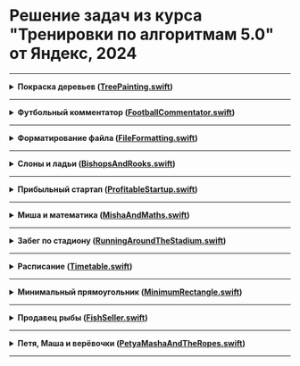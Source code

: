# Решение задач из курса "Тренировки по алгоритмам 5.0" от Яндекс, 2024

----
<details>
<summary>
<b>Покраска деревьев (<a href="TreePainting.swift">TreePainting.swift</a>)</b>
</summary>

#### Условие
Вася и Маша участвуют в субботнике и красят стволы деревьев в белый цвет. Деревья растут вдоль улицы через равные промежутки в 1 метр. Одно из деревьев обозначено числом ноль, деревья по одну сторону занумерованы положительными числами 1,2 и т.д., а в другую — отрицательными −1,−2 и т.д. 

Ведро с краской для Васи установили возле дерева P, а для Маши — возле дерева Q. Ведра с краской очень тяжелые и Вася с Машей не могут их переставить, поэтому они окунают кисть в ведро и уже с этой кистью идут красить дерево. Краска на кисти из ведра Васи засыхает, когда он удаляется от ведра более чем на V метров, а из ведра Маши — на M метров. Определите, сколько деревьев может быть покрашено.

#### Формат ввода
В первой строке содержится два целых числа P и V — номер дерева, у которого стоит ведро Васи и на сколько деревьев он может от него удаляться. 
В второй строке содержится два целых числа Q и M — аналогичные данные для Маши.


#### Формат вывода
Выведите одно число — количество деревьев, которые могут быть покрашены.

</details>

______

<details>
<summary>
<b>Футбольный комментатор (<a href="FootballCommentator.swift">FootballCommentator.swift</a>)</b>
</summary>

#### Условие
Раунд плей-офф между двумя командами состоит из двух матчей. Каждая команда проводит по одному матчу «дома» и «в гостях». Выигрывает команда, забившая большее число мячей. Если же число забитых мячей совпадает, выигрывает команда, забившая больше мячей «в гостях». Если и это число мячей совпадает, матч переходит в дополнительный тайм или серию пенальти.

Вам дан счёт первого матча, а также счёт текущей игры (которая ещё не завершилась). Помогите комментатору сообщить, сколько голов необходимо забить первой команде, чтобы победить, не переводя игру в дополнительное время.

#### Формат ввода
В первой строке записан счёт первого мачта в формате G1:G2, где G1 — число мячей, забитых первой командой, а G2 — число мячей, забитых второй командой.
Во второй строке записан счёт второго (текущего) матча в аналогичном формате. Все числа в записи счёта не превышают 5.
В третьей строке записано число 1, если первую игру первая команда провела «дома», или 2, если «в гостях».

#### Формат вывода
Выведите единственное целое число — необходимое количество мячей.

</details>

_____

<details>
<summary>
<b>Форматирование файла (<a href="FileFormatting.swift">FileFormatting.swift</a>)</b>
</summary>

#### Условие
Петя - начинающий программист. Сегодня он написал код из n строк. 

К сожалению оказалось, что этот код трудно читать. Петя решил исправить это, добавив в различные места пробелы. А точнее, для i-й строки ему нужно добавить ровно ai пробелов.

Для добавления пробелов Петя выделяет строку и нажимает на одну из трёх клавиш: Space, Tab, и Backspace. При нажатии на Space в строку добавляется один пробел. При нажатии на Tab в строку добавляются четыре пробела. При нажатии на Backspace в строке удаляется один пробел. 

Ему хочется узнать, какое наименьшее количество клавиш придётся нажать, чтобы добавить необходимое количество пробелов в каждую строку. Помогите ему!

#### Формат ввода
Первая строка входных данных содержит одно целое положительное число n (1≤n≤10ˆ5) – количество строк в файле. 
Каждая из следующих n строк содержит одно целое неотрицательное число ai (0≤ai≤10ˆ9)– количество пробелов, которые нужно добавить в i-ю строку файла.

#### Формат вывода
Выведите одно число – минимальное количество нажатий, чтобы добавить в каждой строке необходимое количество пробелов.

</details>

_____

<details>
<summary>
<b>Слоны и ладьи (<a href="BishopsAndRooks.swift">BishopsAndRooks.swift</a>)</b>
</summary>

#### Условие
На шахматной доске стоят слоны и ладьи, необходимо посчитать, сколько клеток не бьется ни одной из фигур.

Шахматная доска имеет размеры 8 на 8. Ладья бьет все клетки горизонтали и вертикали, проходящих через клетку, где она стоит, до первой встретившейся фигуры. Слон бьет все клетки обеих диагоналей, проходящих через клетку, где он стоит, до первой встретившейся фигуры.

#### Формат ввода
В первых восьми строках ввода описывается шахматная доска. Первые восемь символов каждой из этих строк описывают состояние соответствующей горизонтали: символ B (заглавная латинская буква) означает, что в клетке стоит слон, символ R — ладья, символ * — что клетка пуста. После описания горизонтали в строке могут идти пробелы, однако длина каждой строки не превышает 250 символов. После описания доски в файле могут быть пустые строки.

#### Формат вывода
Выведите количество пустых клеток, которые не бьются ни одной из фигур.

</details>

_____

<details>
<summary>
<b>Прибыльный стартап (<a href="ProfitableStartup.swift">ProfitableStartup.swift</a>)</b>
</summary>

#### Условие
k друзей организовали стартап по производству укулеле для кошек. На сегодняшний день прибыль составила n рублей. Вы, как главный бухгалтер компании, хотите в каждый из ближайших d дней приписывать по одной цифре в конец числа, выражающего прибыль. При этом в каждый из дней прибыль должна делиться на k.

#### Формат ввода
В единственной строке входных данных через пробел записаны три числа: n, k, d — изначальная прибыль, количество учредителей компании и количество дней, которое вы собираетесь следить за прибылью (1≤n, k≤10ˆ9, 1≤d≤10ˆ5).  НЕ гарантируется, что n делится на k. 

#### Формат вывода
Выведите одно целое число x — прибыль компании через d дней. Первые цифры числа x должны совпадать с числом n. Все префиксы числа x, которые длиннее числа n на 1,2,…,d цифр, должны делиться на k. Если возможных ответов несколько, выведите любой из них. Если ответа не существует, выведите −1.

</details>

_____

<details>
<summary>
<b>Миша и математика (<a href="MishaAndMaths.swift">MishaAndMaths.swift</a>)</b>
</summary>

#### Условие
Миша сидел на занятиях математики в Высшей школе экономики и решал следующую задачу: дано n целых чисел и нужно расставить между ними знаки + и × так, чтобы результат полученного арифметического выражения был нечётным (например, между числами 5, 7, 2, можно расставить арифметические знаки следующим образом: 5×7+2=37). Так как примеры становились все больше и больше, а Миша срочно убегает в гости, от вас требуется написать программу решающую данную задачу.

#### Формат ввода
В первой строке содержится единственное число n (2≤n≤100_000). Во второй строке содержится n целых чисел ai, разделённых пробелами (−10ˆ9≤ai≤10ˆ9). Гарантируется, что решение существует.

#### Формат вывода
В одной строке выведите n−1 символ + или ×, в результате применения которых получается нечётный результат. (Для вывода используйте соответственно знаки «+» (ASCII код—43) и «x» (ASCII код—120), без кавычек).

</details>

_____

<details>
<summary>
<b>Забег по стадиону (<a href="RunningAroundTheStadium.swift">RunningAroundTheStadium.swift</a>)</b>
</summary>

#### Условие
Стадион представляет собой окружность длиной L метров, на которой отмечена точка старта. По стадиону бегают Кирилл и Антон. У каждого мальчика есть своя точка старта (она представляет собой расстояние в метрах от старта, отсчитанное по часовой стрелке) и своя скорость в метрах в секунду (положительная скорость означает, что мальчик бежит по часовой стрелке, отрицательная — что бежит против часовой, а нулевая — что он стоит на месте). 

Вам нужно сказать, через какое минимальное время мальчики окажутся на одинаковом расстоянии от точки старта. Обратите внимание, что в этот момент они могли находиться в разных точках. Расстоянием от точки A до точки B называется минимальное из расстояний, которое нужно пробежать из точки A по или против часовой стрелки, чтобы оказаться в B.

#### Формат ввода
В единственной строке вводится 5 целых чисел L, x1, v1, x2, v2 (1≤L≤10ˆ9, 0≤x1,x2<L, ∣v1∣,∣v2∣≤10ˆ9) — длины стадиона в метрах, начальная точка Кирилла, скорость Кирилла, начальная точка Антона, скорость Антона.

#### Формат вывода
В первой строке выведите слово «YES», если случится момент, когда мальчики будут на одинаковом расстоянии от старта, или «NO», если такого момента не произойдёт. 
Если ответ «YES», то во второй строке выведите одно вещественное число — через какое минимальное количество времени мальчики окажутся на одинаковом расстоянии от старта. 
Ваш ответ будет считаться правильным, если его абсолютная или относительная ошибка не превосходит 10ˆ-9.

</details>

_____

<details>
<summary>
<b>Расписание (<a href="Timetable.swift">Timetable.swift</a>)</b>
</summary>

#### Условие
Во всемирно известной фирме «Goondex», в которую устроился Илья, принято очень много работать, в частности, для сотрудников установлена шестидневная рабочая неделя. Но, в качестве бонуса, «Goondex» каждый год предлагает своим сотрудникам выбрать любой день недели в качестве выходного. В свою очередь, оставшиеся шесть дней недели будут рабочими. 

Илья сообразил, что с учётом государственных праздников (которые всегда являются выходными) с помощью правильного выбора выходного дня недели можно варьировать количество рабочих дней в году. Теперь он хочет знать, какой день недели ему следует выбрать в качестве выходного, чтобы отдыхать как можно больше дней в году, или, наоборот, демонстрировать чудеса трудолюбия, работая по максимуму.

#### Формат ввода
В первой строке входных данных находится одно целое число N (0 ≤ N ≤ 366) — количество государственных праздников. 
Во второй строке содержится одно целое число year (1800 ≤ year ≤ 2100) — год, в который необходимо помочь Илье. 
В каждой из последующих N строк расположено по паре чисел day month (day — целое число, month — слово, между day и month ровно один пробел), обозначающих, что день day месяца month является государственным праздником. 
В последней строке расположено слово day_of_week — день недели первого января в год year.
Гарантируется, что все даты указаны корректно (в том числе указанный день недели первого января действительно является днём недели первого января соответствующего года year) и все дни государственных праздников различны.

#### Формат вывода
Выведите через пробел два дня недели — лучший и худший варианты дней недели для выходного (то есть дни недели, для которых достигается соответственно максимальное и минимальное количество выходных дней в году). Если возможных вариантов ответа несколько, выведите любой из них.

</details>

_____

<details>
<summary>
<b>Минимальный прямоугольник (<a href="MinimumRectangle.swift">MinimumRectangle.swift</a>)</b>
</summary>

#### Условие
На клетчатой плоскости закрашено K клеток. Требуется найти минимальный по площади прямоугольник, со сторонами, параллельными линиям сетки, покрывающий все закрашенные клетки.

#### Формат ввода
Во входном файле, на первой строке, находится число K (1 ≤ K ≤ 100). На следующих K строках находятся пары чисел Xi и Yi — координаты закрашенных клеток (|Xi|, |Yi| ≤ 10ˆ9).

#### Формат вывода
Выведите в выходной файл координаты левого нижнего и правого верхнего углов прямоугольника.

</details>

_____

<details>
<summary>
<b>Продавец рыбы (<a href="FishSeller.swift">FishSeller.swift</a>)</b>
</summary>

#### Условие
Вася решил заняться торговлей рыбой. С помощью методов машинного обучения он предсказал цены на рыбу на N дней вперёд. Он решил, что в один день он купит рыбу, а в один из следующих дней — продаст (то есть совершит или ровно одну покупку и продажу или вообще не совершит покупок и продаж, если это не принесёт ему прибыли). К сожалению, рыба — товар скоропортящийся и разница между номером дня продажи и номером дня покупки не должна превышать K. 
Определите, какую максимальную прибыль получит Вася.

#### Формат ввода
В первой строке входных данных задаются числа N и K (1 ≤ N ≤ 10000, 1 ≤ K ≤ 100). 
Во второй строке задаются цены на рыбу в каждый из N дней. Цена — целое число, которое может находится в пределах от 1 до 10ˆ9.

#### Формат вывода
Выведите одно число — максимальную прибыль, которую получит Вася.

</details>

_____

<details>
<summary>
<b>Петя, Маша и верёвочки (<a href="PetyaMashaAndTheRopes.swift">PetyaMashaAndTheRopes.swift</a>)</b>
</summary>

#### Условие
На столе лежали две одинаковые верёвочки целой положительной длины. 
Петя разрезал одну из верёвочек на N частей, каждая из которых имеет целую положительную длину, так что на столе стало N+1 верёвочек. Затем в комнату зашла Маша и взяла одну из лежащих на столе верёвочек. По длинам оставшихся на столе N верёвочек определите, какую наименьшую длину может иметь верёвочка, взятая Машей.

#### Формат ввода
Первая строка входных данных содержит одно целое число N — количество верёвочек, оставшихся на столе (2 ≤ N ≤ 1000). Во второй строке содержится N целых чисел li — длины верёвочек (1 ≤ li ≤ 1000).

#### Формат вывода
Выведите одно целое число — наименьшую длину, которую может иметь верёвочка, взятая Машей.

</details>

_____
